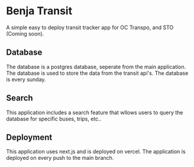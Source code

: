 # Benja Transit

A simple easy to deploy transit tracker app for OC Transpo, and STO (Coming soon).

## Database
The database is a postgres database, seperate from the main application. The database is used to store the data from the transit api's. The database is every sunday.

## Search
This application includes a search feature that wllows users to query the database for specific buses, trips, etc..

## Deployment
This application uses next.js and is deployed on vercel. The application is deployed on every push to the main branch.